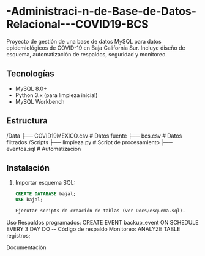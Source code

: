 # -Administraci-n-de-Base-de-Datos-Relacional---COVID19-BCS
Proyecto de gestión de una base de datos MySQL para datos epidemiológicos de COVID-19 en Baja California Sur. Incluye diseño de esquema, automatización de respaldos, seguridad y monitoreo.
## Tecnologías
- MySQL 8.0+
- Python 3.x (para limpieza inicial)
- MySQL Workbench

## Estructura
/Data
├── COVID19MEXICO.csv # Datos fuente
├── bcs.csv # Datos filtrados
/Scripts
├── limpieza.py # Script de procesamiento
├── eventos.sql # Automatización

## Instalación
1. Importar esquema SQL:
   ```sql
   CREATE DATABASE bajal;
   USE bajal;

   Ejecutar scripts de creación de tablas (ver Docs/esquema.sql).

Uso
Respaldos programados:
CREATE EVENT backup_event ON SCHEDULE EVERY 3 DAY DO
-- Código de respaldo
Monitoreo:
ANALYZE TABLE registros;

Documentación
